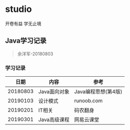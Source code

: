 # studio
开卷有益 学无止境

## Java学习记录
> 余洋军-20180803

### 学习记录
日期 | 内容 | 参考 
---|---|---
20180803 | Java面向对象 | Java编程思想(第4版) 
20190103 | 设计模式     | runoob.com
20190201 | IT相关      | 码农翻身
20190301 | Java高级课程 | 网易云课堂

